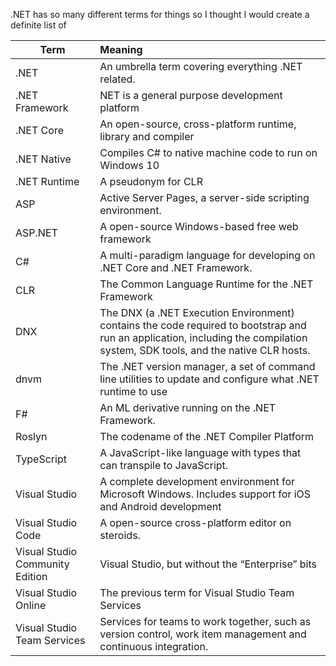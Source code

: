.NET has so many different terms for things so I thought I would create a definite list of 

| Term        | Meaning           |
| ------------- |:-------------|
| .NET      | An umbrella term covering everything .NET related.  |
| .NET Framework      | NET is a general purpose development platform |
| .NET Core | An open-source, cross-platform runtime, library and compiler |
| .NET Native | Compiles C# to native machine code to run on Windows 10 | 
| .NET Runtime | A pseudonym for CLR |
| ASP | Active Server Pages, a server-side scripting environment. | 
| ASP.NET | A open-source Windows-based free web framework |
| C# | A multi-paradigm language for developing on .NET Core and .NET Framework. |
| CLR | The Common Language Runtime for the .NET Framework |
| DNX | The DNX (a .NET Execution Environment) contains the code required to bootstrap and run an application, including the compilation system, SDK tools, and the native CLR hosts. |
| dnvm | The .NET version manager, a set of command line utilities to update and configure what .NET runtime to use|
| F# | An ML derivative running on the .NET Framework. |
| Roslyn | The codename of the .NET Compiler Platform |
| TypeScript | A JavaScript-like language with types that can transpile to JavaScript. |
| Visual Studio | A complete development environment for Microsoft Windows. Includes support for iOS and Android development |
| Visual Studio Code | A open-source cross-platform editor on steroids. |
| Visual Studio Community Edition | Visual Studio, but without the “Enterprise” bits |
| Visual Studio Online | The previous term for Visual Studio Team Services |
| Visual Studio Team Services | Services for teams to work together, such as version control, work item management and continuous integration. |

